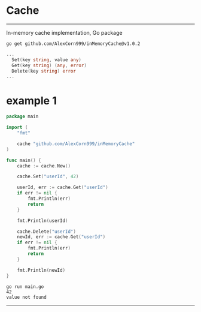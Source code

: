 # Cache
___

In-memory cache implementation, Go package

```shell
go get github.com/AlexCorn999/inMemoryCache@v1.0.2
```
```go
...
  Set(key string, value any)
  Get(key string) (any, error)
  Delete(key string) error
...
```

# example 1

```go
package main

import (
	"fmt"

	cache "github.com/AlexCorn999/inMemoryCache"
)

func main() {
	cache := cache.New()

	cache.Set("userId", 42)

	userId, err := cache.Get("userId")
	if err != nil {
		fmt.Println(err)
		return
	}

	fmt.Println(userId)

	cache.Delete("userId")
	newId, err := cache.Get("userId")
	if err != nil {
		fmt.Println(err)
		return
	}

	fmt.Println(newId)
}
```
```text
go run main.go
42
value not found
```
___
